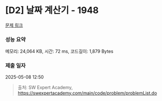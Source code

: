 # [D2] 날짜 계산기 - 1948 

[문제 링크](https://swexpertacademy.com/main/code/problem/problemDetail.do?contestProbId=AV5PnnU6AOsDFAUq) 

### 성능 요약

메모리: 24,064 KB, 시간: 72 ms, 코드길이: 1,879 Bytes

### 제출 일자

2025-05-08 12:50



> 출처: SW Expert Academy, https://swexpertacademy.com/main/code/problem/problemList.do